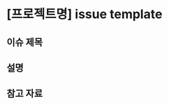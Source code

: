 # [프로젝트명] issue template

## 이슈 제목

<!-- 제목을 적어주세요 -->

## 설명

<!-- 설명을 적어주세요 -->

## 참고 자료

<!-- 참조 내용을 적어주세요 -->
